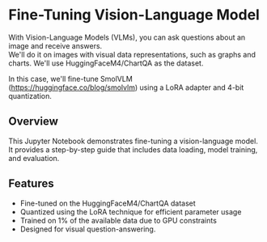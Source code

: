  
# Fine-Tuning Vision-Language Model 

With Vision-Language Models (VLMs), you can ask questions about an image and receive answers. <br>
We'll do it on images with visual data representations, such as graphs and charts. We'll use HuggingFaceM4/ChartQA as the dataset.

In this case, we'll fine-tune SmolVLM (https://huggingface.co/blog/smolvlm) using a LoRA adapter and 4-bit quantization.
## Overview

This Jupyter Notebook demonstrates fine-tuning a vision-language model. It provides a step-by-step guide that includes data loading, model training, and evaluation.

## Features

- Fine-tuned on the HuggingFaceM4/ChartQA dataset
- Quantized using the LoRA technique for efficient parameter usage
- Trained on 1% of the available data due to GPU constraints
- Designed for visual question-answering. 
